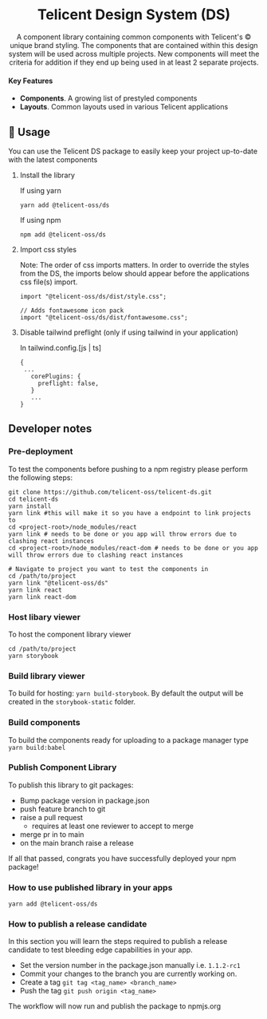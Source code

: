 <h1 align="center">
  Telicent Design System (DS)
</h1>

<p align="center">A component library containing common components with Telicent's &copy; unique brand styling. The components that are contained within this design system will be used across multiple projects. New components will meet the criteria for addition if they end up being used in at least 2 separate projects.</p>

#### Key Features

- **Components**. A growing list of prestyled components
- **Layouts**. Common layouts used in various Telicent applications

## 🌚 Usage

You can use the Telicent DS package to easily keep your project up-to-date with the latest components

1. Install the library

   If using yarn

   ```
   yarn add @telicent-oss/ds
   ```

   If using npm

   ```
   npm add @telicent-oss/ds
   ```

2. Import css styles

   Note: The order of css imports matters. In order to override the styles from
   the DS, the imports below should appear before the applications css file(s)
   import.

   ```
   import "@telicent-oss/ds/dist/style.css";

   // Adds fontawesome icon pack
   import "@telicent-oss/ds/dist/fontawesome.css";
   ```

3. Disable tailwind preflight (only if using tailwind in your application)

   In tailwind.config.[js | ts]

   ```
   {
    ...
      corePlugins: {
        preflight: false,
      }
      ...
   }
   ```

## Developer notes

### Pre-deployment

To test the components before pushing to a npm registry please perform the following steps:

```
git clone https://github.com/telicent-oss/telicent-ds.git
cd telicent-ds
yarn install
yarn link #this will make it so you have a endpoint to link projects to
cd <project-root>/node_modules/react
yarn link # needs to be done or you app will throw errors due to clashing react instances
cd <project-root>/node_modules/react-dom # needs to be done or you app will throw errors due to clashing react instances

# Navigate to project you want to test the components in
cd /path/to/project
yarn link "@telicent-oss/ds"
yarn link react
yarn link react-dom
```

### Host libary viewer

To host the component library viewer

```
cd /path/to/project
yarn storybook
```

### Build library viewer

To build for hosting: `yarn build-storybook`.
By default the output will be created in the `storybook-static` folder.

### Build components

To build the components ready for uploading to a package manager type `yarn build:babel`

### Publish Component Library

To publish this library to git packages:

- Bump package version in package.json
- push feature branch to git
- raise a pull request
  - requires at least one reviewer to accept to merge
- merge pr in to main
- on the main branch raise a release

If all that passed, congrats you have successfully deployed your npm package!

### How to use published library in your apps

`yarn add @telicent-oss/ds`

### How to publish a release candidate

In this section you will learn the steps required to publish a release candidate to test bleeding edge capabilities in your app.

- Set the version number in the package.json manually i.e. `1.1.2-rc1`
- Commit your changes to the branch you are currently working on.
- Create a tag `git tag <tag_name> <branch_name>`
- Push the tag `git push origin <tag_name>`

The workflow will now run and publish the package to npmjs.org
